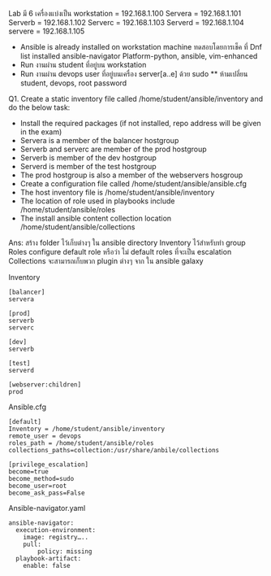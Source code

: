 Lab มี 6 เครื่องแบ่งเป็น
workstation = 192.168.1.100
Servera = 192.168.1.101
Serverb = 192.168.1.102
Serverc = 192.168.1.103
Serverd = 192.168.1.104
servere = 192.168.1.105


-	Ansible is already installed on workstation machine
ทดสอบโดยการเช็ค ที่
Dnf list installed ansible-navigator
Platform-python, ansible, vim-enhanced
-	Run งานผ่าน student ที่อยู่บน workstation
-	Run งานผ่าน devops user ที่อยู่บนเครื่อง server[a..e] ด้วย sudo
** ห้ามเปลี่ยน student, devops, root password

Q1. Create a static inventory file called /home/student/ansible/inventory and do the below task:
-	Install the required packages (if not installed, repo address will be given in the exam)
-	Servera is a member of the balancer hostgroup
-	Serverb and serverc are member of the prod hostgroup
-	Serverb is member of the dev hostgroup
-	Serverd is member of the test hostgroup
-	The prod hostgroup is also a member of the webservers hosgroup
-	Create a configuration file called /home/student/ansible/ansible.cfg
-	The host inventory file is /home/student/ansible/inventory
-	The location of role used in playbooks include /home/student/ansible/roles
-	The install ansible content collection location /home/student/ansible/collections

Ans:
สร้าง folder ไว้เก็บต่างๆ ใน ansible directory
Inventory ไว้สำหรับทำ group
Roles configure default role หรือว่า ไม่ default roles ที่จะเป็น escalation
Collections จะสามารถเก็บพวก plugin ต่างๆ จาก ใน ansible galaxy 

Inventory
```
[balancer]
servera

[prod]
serverb
serverc

[dev]
serverb

[test]
serverd

[webserver:children]
prod
```

Ansible.cfg
```
[default]
Inventory = /home/student/ansible/inventory
remote_user = devops
roles_path = /home/student/ansible/roles
collections_paths=collection:/usr/share/anbile/collections

[privilege_escalation]
become=true
become_method=sudo
become_user=root
become_ask_pass=False
```


Ansible-navigator.yaml
```
ansible-navigator:
  execution-environment:
    image: registry…..
    pull:
        policy: missing
  playbook-artifact:
    enable: false
```
 
